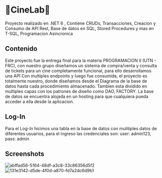 
#  🍿CineLab🍿

Proyecto realizado en .NET 6 , Contiene CRUDs, Transacciones, Creacion y Consumo de API Rest,
Base de datos en SQL, Stored Procedures y mas en T-SQL, Programacion Asincronica


## Contenido
Este proyecto fue la entrega final para la materia PROGRAMACION II (UTN - FRC), con nuestro grupo diseñamos un 
sistema de compra/venta y consulta de tickets para un cine completamente funcional, para ello desarrollamos una API Con multiples
endpoints y luego fue consumida, el proyecto es totalmente nuestro, donde  diseñamos desde el Diagrama de la base de datos
hasta cada procedimiento almacenado.
Tambien esta dividido en multiples capas con los patrones de diseño como DAO, FACTORY.
La base de datos se encuentra alojada en un hosting para que cualquiera pueda acceder a ella desde la aplicacion.
## Log-In
Para el Log-In hicimos una tabla en la base de datos con mulitiples datos de diferentes
usuarios, para el ingreso las credenciales son: user: admin123, pass: admin
## Screenshots
![abffad56-5164-48df-a3c8-33c86356d5f2](https://user-images.githubusercontent.com/81634416/201364131-87fda5a3-a6cc-4169-ad2d-8a80c40b166d.jpg)
![131e3142-d5de-4f0d-a870-fd7a2dc6d9b1](https://user-images.githubusercontent.com/81634416/201364040-ea1f8921-9273-4bd0-bb33-8d1d0db2b0b2.jpg)

